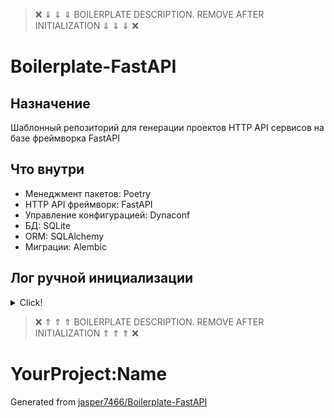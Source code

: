 > &#10060; &dArr; &dArr; &dArr; BOILERPLATE DESCRIPTION. REMOVE AFTER INITIALIZATION &dArr; &dArr; &dArr; &#10060;

# Boilerplate-FastAPI

## Назначение

Шаблонный репозиторий для генерации проектов HTTP API сервисов на базе фреймворка FastAPI

## Что внутри

- Менеджмент пакетов: Poetry
- HTTP API фреймворк: FastAPI
- Управление конфигурацией: Dynaconf
- БД: SQLite
- ORM: SQLAlchemy
- Миграции: Alembic

## Лог ручной инициализации

<details>
  <summary>Click!</summary>

  ### Менеджер пакетов Poetry
  
  - Установка пакета `Poetry` (если не установлен)
    > pip install poetry
  - Poetry. Локальная конфигурация: создавать venv в корне проекта
    > poetry config virtualenvs.in-project true --local
  - Poetry. Инициализация
    > poetry init
  - Poetry. Создание venv
    > poetry env use python3.9
  - Poetry. Активация venv
    > poetry shell
  - В среде разработки для проекта необходимо выбрать интерпретатор из локального venv
  
  ### Фреймворк FastAPI
  
  - Установка пакета `FastAPI`
    > poetry add fastapi
  - Установка пакета `Uvicorn` (ASGI-сервер)
    > poetry add uvicorn
  - Установка пакета `python-multipart`
    > poetry add python-multipart
  - Создана директория src
  - Создан пакет `src/application`
  - Настроено минимальное приложение в src/application/app.py
  - В настройках Run/Debug конфигурации среды разработки необходимо создать новую с параметрами:
    - Target to run - Module name: (указать название пакета приложения, в данном случае - application)
    - Python interpreter: (выбрать из локального venv)
    - Working directory: (указать корень проекта)
  
  ### Работа с конфигурацией приложения

  - Установка пакета `dynaconf`
    > poetry add dynaconf
  - Инициализация конфига
    > dynaconf init
  - Конфигурационный файл config.py следует перенести в пакет (application)
  - Параметр envvar_prefix можно заменить на свой (например, APPLICATION)

  ### Работа с БД

  - Установка пакета `sqlalchemy`
    > poetry add sqlalchemy
  - Установка пакета `aiofiles`
    > poetry add aiofiles
  - Установка пакета `alembic`
    > poetry add alembic
  - Инициализация alembic
    > alembic init
  - Конфигурация settings.toml
    - `database_url = "sqlite:///database.sqlite"`
  - Конфигурация в alembic.ini
    - `prepend_sys_path = src`
    - `file_template = %%(year)d-%%(month).2d-%%(day).2d_%%(hour).2d:%%(minute).2d:%%(second).2d_%%(rev)s`
    - `# sqlalchemy.url = driver://user:pass@localhost/dbname` - закомментировать
  - Конфигурация в alembic/env.py
    - `target_metadata = Base.metadata`
    - `config.set_main_option('sqlalchemy.url', settings.database_url)`
  - Создание миграции
    - `alembic revision --autogenerate -m "Create 'accounts' table"`
  - Применение миграции
    - `alembic upgrade head`

  ### Реализация ручек аккаунта
  - Установка пакета `passlib`
    > poetry add passlib
  - Установка пакета `python-multipart`
    > poetry add python-multipart
  - config.py:
    - `PROJECT_ROOT = Path(__file__).parents[2]`
  - Создана модель AccountModel в models.py
  - Добавлены ручки в app.py
</details>

> &#10060; &uArr; &uArr; &uArr; BOILERPLATE DESCRIPTION. REMOVE AFTER INITIALIZATION &uArr; &uArr; &uArr; &#10060;

# YourProject:Name

Generated from [jasper7466/Boilerplate-FastAPI](https://github.com/jasper7466/Boilerplate-FastAPI)